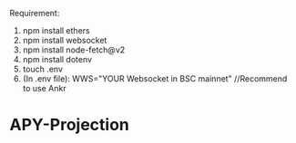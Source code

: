Requirement:

1. npm install ethers
2. npm install websocket
3. npm install node-fetch@v2
4. npm install dotenv
5. touch .env
6. (In .env file): WWS="YOUR Websocket in BSC mainnet" //Recommend to use Ankr
# APY-Projection

